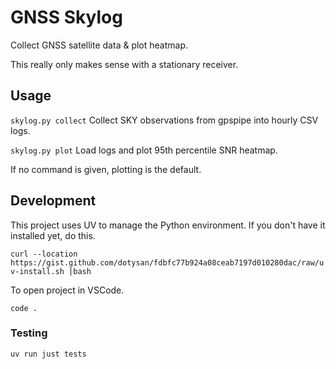 # GNSS Skylog

Collect GNSS satellite data & plot heatmap.

This really only makes sense with a stationary receiver.

## Usage

  `skylog.py collect`
    Collect SKY observations from gpspipe into hourly CSV logs.

  `skylog.py plot`
    Load logs and plot 95th percentile SNR heatmap.

If no command is given, plotting is the default.

## Development

This project uses UV to manage the Python environment. If you don't have it installed yet, do this.

`curl --location https://gist.github.com/dotysan/fdbfc77b924a08ceab7197d010280dac/raw/uv-install.sh |bash`

To open project in VSCode.

`code .`

### Testing

 `uv run just tests`
